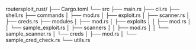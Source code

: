 routersploit_rust/
├── Cargo.toml
└── src
    ├── main.rs
    ├── cli.rs
    ├── shell.rs
    ├── commands
    │   ├── mod.rs
    │   ├── exploit.rs
    │   ├── scanner.rs
    │   ├── creds.rs
    ├── modules
    │   ├── mod.rs
    │   ├── exploits
    │   │   ├── mod.rs
    │   │   └── sample_exploit.rs
    │   ├── scanners
    │   │   ├── mod.rs
    │   │   └── sample_scanner.rs
    │   └── creds
    │       ├── mod.rs
    │       └── sample_cred_check.rs
    └── utils.rs
